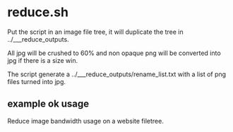 # reduce.sh
Put the script in an image file tree, it will duplicate the tree in ../___reduce_outputs.

All jpg will be crushed to 60% and non opaque png will be converted into jpg if there is a size win.

The script generate a ../___reduce_outputs/rename_list.txt with a list of png files turned into jpg.

## example ok usage
Reduce image bandwidth usage on a website filetree.
